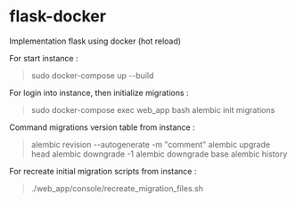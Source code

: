 # flask-docker
Implementation flask using docker (hot reload)

For start instance :
> sudo docker-compose up --build

For login into instance, then initialize migrations :
> sudo docker-compose exec web_app bash
> alembic init migrations

Command migrations version table from instance :
> alembic revision --autogenerate -m "comment"
> alembic upgrade head
> alembic downgrade -1
> alembic downgrade base
> alembic history

For recreate initial migration scripts from instance :
> ./web_app/console/recreate_migration_files.sh